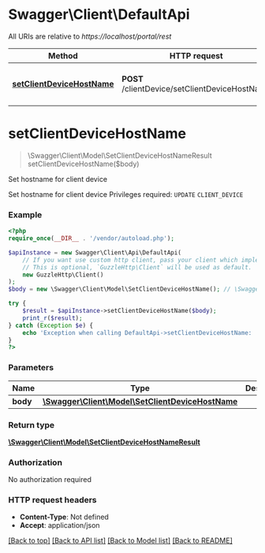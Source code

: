# Swagger\Client\DefaultApi

All URIs are relative to *https://localhost/portal/rest*

Method | HTTP request | Description
------------- | ------------- | -------------
[**setClientDeviceHostName**](DefaultApi.md#setClientDeviceHostName) | **POST** /clientDevice/setClientDeviceHostName | Set hostname for client device


# **setClientDeviceHostName**
> \Swagger\Client\Model\SetClientDeviceHostNameResult setClientDeviceHostName($body)

Set hostname for client device

Set hostname for client device  Privileges required:  `UPDATE` `CLIENT_DEVICE`

### Example
```php
<?php
require_once(__DIR__ . '/vendor/autoload.php');

$apiInstance = new Swagger\Client\Api\DefaultApi(
    // If you want use custom http client, pass your client which implements `GuzzleHttp\ClientInterface`.
    // This is optional, `GuzzleHttp\Client` will be used as default.
    new GuzzleHttp\Client()
);
$body = new \Swagger\Client\Model\SetClientDeviceHostName(); // \Swagger\Client\Model\SetClientDeviceHostName | 

try {
    $result = $apiInstance->setClientDeviceHostName($body);
    print_r($result);
} catch (Exception $e) {
    echo 'Exception when calling DefaultApi->setClientDeviceHostName: ', $e->getMessage(), PHP_EOL;
}
?>
```

### Parameters

Name | Type | Description  | Notes
------------- | ------------- | ------------- | -------------
 **body** | [**\Swagger\Client\Model\SetClientDeviceHostName**](../Model/SetClientDeviceHostName.md)|  |

### Return type

[**\Swagger\Client\Model\SetClientDeviceHostNameResult**](../Model/SetClientDeviceHostNameResult.md)

### Authorization

No authorization required

### HTTP request headers

 - **Content-Type**: Not defined
 - **Accept**: application/json

[[Back to top]](#) [[Back to API list]](../../README.md#documentation-for-api-endpoints) [[Back to Model list]](../../README.md#documentation-for-models) [[Back to README]](../../README.md)


